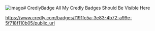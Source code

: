 ![image](https://github.com/wingsofrex/CredlyBadge/assets/57671910/ec014d96-2338-4288-8978-87fbba43bd43)# CredlyBadge
All My Credly Badges Should Be Visible Here

https://www.credly.com/badges/f191fc5a-3e83-4b72-a99e-5f718f110b05/public_url
